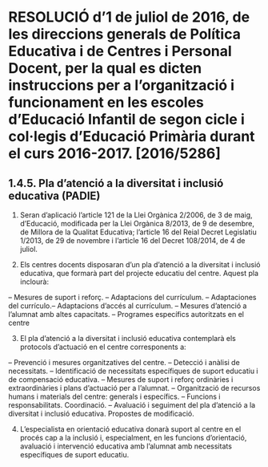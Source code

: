 # RESOLUCIÓ d’1 de juliol de 2016, de les direccions generals de Política Educativa i de Centres i Personal Docent, per la qual es dicten instruccions per a l’organització i funcionament en les escoles d’Educació Infantil de segon cicle i col·legis d’Educació Primària durant el curs 2016-2017. [2016/5286]

## 1.4.5. Pla d’atenció a la diversitat i inclusió educativa (PADIE) 

1. Seran d’aplicació l’article 121 de la Llei Orgànica 2/2006, de 3 de maig, d’Educació, modificada per la Llei Orgànica 8/2013, de 9 de desembre, de Millora de la Qualitat Educativa; l’article 16 del Reial Decret Legislatiu 1/2013, de 29 de novembre i l’article 16 del Decret 108/2014, de 4 de juliol. 

2. Els centres docents disposaran d’un pla d’atenció a la diversitat i inclusió educativa, que formarà part del projecte educatiu del centre. Aquest pla inclourà: 

– Mesures de suport i reforç. 
– Adaptacions del currículum. 
– Adaptaciones del currículo.– Adaptacions d’accés al currículum. 
– Mesures d’atenció a l’alumnat amb altes capacitats. 
– Programes específics autoritzats en el centre 

3. El pla d’atenció a la diversitat i inclusió educativa contemplarà els protocols d’actuació en el centre corresponents a:

– Prevenció i mesures organitzatives del centre. 
– Detecció i anàlisi de necessitats. 
– Identificació de necessitats específiques de suport educatiu i de compensació educativa. 
– Mesures de suport i reforç ordinàries i extraordinàries i plans d’actuació per a l’alumnat. 
– Organització de recursos humans i materials del centre: generals i específics. 
– Funcions i responsabilitats. Coordinació. 
– Avaluació i seguiment del pla d’atenció a la diversitat i inclusió educativa. Propostes de modificació.

4. L’especialista en orientació educativa donarà suport al centre en el procés cap a la inclusió i, especialment, en les funcions d’orientació, avaluació i intervenció educativa amb l’alumnat amb necessitats específiques de suport educatiu. 

